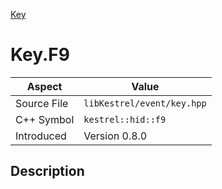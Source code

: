 [Key](index)
# Key.F9
| Aspect | Value |
| --- | --- |
| Source File | `libKestrel/event/key.hpp` |
| C++ Symbol | `kestrel::hid::f9` |
| Introduced | Version 0.8.0 |
## Description

